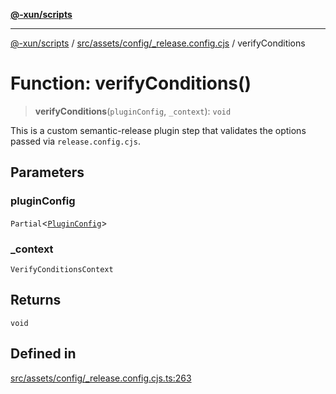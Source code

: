 [**@-xun/scripts**](../../../../../README.md)

***

[@-xun/scripts](../../../../../README.md) / [src/assets/config/\_release.config.cjs](../README.md) / verifyConditions

# Function: verifyConditions()

> **verifyConditions**(`pluginConfig`, `_context`): `void`

This is a custom semantic-release plugin step that validates the options
passed via `release.config.cjs`.

## Parameters

### pluginConfig

`Partial`\<[`PluginConfig`](../type-aliases/PluginConfig.md)\>

### \_context

`VerifyConditionsContext`

## Returns

`void`

## Defined in

[src/assets/config/\_release.config.cjs.ts:263](https://github.com/Xunnamius/xscripts/blob/2521de366121a50ffeca631b4ec62db9c60657e5/src/assets/config/_release.config.cjs.ts#L263)

